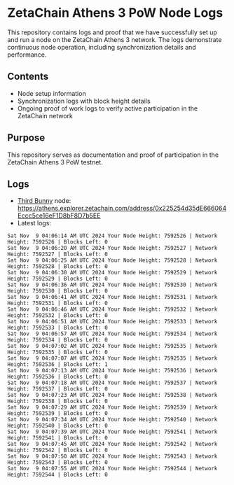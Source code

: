 # ZetaChain Athens 3 PoW Node Logs
This repository contains logs and proof that we have successfully set up and run a node on the ZetaChain Athens 3 network. The logs demonstrate continuous node operation, including synchronization details and performance.

## Contents
- Node setup information
- Synchronization logs with block height details
- Ongoing proof of work logs to verify active participation in the ZetaChain network

## Purpose
This repository serves as documentation and proof of participation in the ZetaChain Athens 3 PoW testnet.

## Logs

- [Third Bunny](https://thirdbunny.xyz/) node: https://athens.explorer.zetachain.com/address/0x225254d35dE666064Eccc5ce16eF1D8bF8D7b5EE
- Latest logs:
```
Sat Nov  9 04:06:14 AM UTC 2024 Your Node Height: 7592526 | Network Height: 7592526 | Blocks Left: 0
Sat Nov  9 04:06:20 AM UTC 2024 Your Node Height: 7592527 | Network Height: 7592527 | Blocks Left: 0
Sat Nov  9 04:06:25 AM UTC 2024 Your Node Height: 7592528 | Network Height: 7592528 | Blocks Left: 0
Sat Nov  9 04:06:30 AM UTC 2024 Your Node Height: 7592529 | Network Height: 7592529 | Blocks Left: 0
Sat Nov  9 04:06:36 AM UTC 2024 Your Node Height: 7592530 | Network Height: 7592530 | Blocks Left: 0
Sat Nov  9 04:06:41 AM UTC 2024 Your Node Height: 7592531 | Network Height: 7592531 | Blocks Left: 0
Sat Nov  9 04:06:46 AM UTC 2024 Your Node Height: 7592532 | Network Height: 7592532 | Blocks Left: 0
Sat Nov  9 04:06:51 AM UTC 2024 Your Node Height: 7592533 | Network Height: 7592533 | Blocks Left: 0
Sat Nov  9 04:06:57 AM UTC 2024 Your Node Height: 7592534 | Network Height: 7592534 | Blocks Left: 0
Sat Nov  9 04:07:02 AM UTC 2024 Your Node Height: 7592535 | Network Height: 7592535 | Blocks Left: 0
Sat Nov  9 04:07:07 AM UTC 2024 Your Node Height: 7592535 | Network Height: 7592536 | Blocks Left: 1
Sat Nov  9 04:07:13 AM UTC 2024 Your Node Height: 7592536 | Network Height: 7592536 | Blocks Left: 0
Sat Nov  9 04:07:18 AM UTC 2024 Your Node Height: 7592537 | Network Height: 7592537 | Blocks Left: 0
Sat Nov  9 04:07:23 AM UTC 2024 Your Node Height: 7592538 | Network Height: 7592538 | Blocks Left: 0
Sat Nov  9 04:07:29 AM UTC 2024 Your Node Height: 7592539 | Network Height: 7592539 | Blocks Left: 0
Sat Nov  9 04:07:34 AM UTC 2024 Your Node Height: 7592540 | Network Height: 7592540 | Blocks Left: 0
Sat Nov  9 04:07:39 AM UTC 2024 Your Node Height: 7592541 | Network Height: 7592541 | Blocks Left: 0
Sat Nov  9 04:07:45 AM UTC 2024 Your Node Height: 7592542 | Network Height: 7592542 | Blocks Left: 0
Sat Nov  9 04:07:50 AM UTC 2024 Your Node Height: 7592543 | Network Height: 7592543 | Blocks Left: 0
Sat Nov  9 04:07:55 AM UTC 2024 Your Node Height: 7592544 | Network Height: 7592544 | Blocks Left: 0
```
